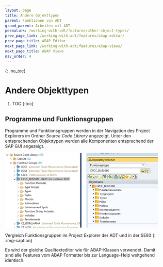 ```yaml
---
layout: page
title: Andere Objekttypen
parent: Funktionen von ADT
grand_parent: Arbeiten mit ADT
permalink: /working-with-adt/features/other-object-types/
prev_page_link: /working-with-adt/features/abap-editor/
prev_page_title: ABAP Editor
next_page_link: /working-with-adt/features/abap-views/
next_page_title: ABAP Views
nav_order: 4
---
```


{: .no_toc}
# Andere Objekttypen

1. TOC
{:toc}

## Programme und Funktionsgruppen

Programme und Funktionsgruppen werden in der Navigation des Project Explorers im Ordner *Source Code Library* angezeigt. Unter den entsprechenden Objekttypen werden alle Komponenten entsprechend der SAP GUI angezeigt.

![Vergleich Funktionsgruppen im Project Explorer der ADT und in der SE80](../img/image77.png)

Vergleich Funktionsgruppen im Project Explorer der ADT und in der SE80
{: .img-caption}

Es wird der gleiche Quelltexteditor wie für ABAP-Klassen verwendet. Damit sind alle Features vom ABAP Formatter bis zur Language-Help weitgehend identisch.